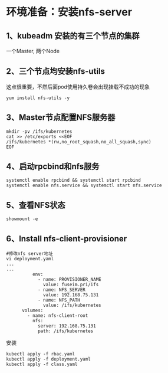 # 环境准备：安装nfs-server
## 1、kubeadm 安装的有三个节点的集群
一个Master, 两个Node
## 2、三个节点均安装nfs-utils  
这点很重要，不然后面pod使用持久卷会出现挂载不成功的现象
```
yum install nfs-utils -y
```
## 3、Master节点配置NFS服务器
```
mkdir -pv /ifs/kubernetes
cat >> /etc/exports <<EOF
/ifs/kubernetes *(rw,no_root_squash,no_all_squash,sync)
EOF
```
## 4、启动rpcbind和nfs服务
```
systemctl enable rpcbind && systemctl start rpcbind
systemctl enable nfs.service && systemctl start nfs.service
```

## 5、查看NFS状态
```
showmount -e
```

## 6、Install nfs-client-provisioner
```
#修改nfs server地址
vi deployment.yaml
...
...
          env:
            - name: PROVISIONER_NAME
              value: fuseim.pri/ifs
            - name: NFS_SERVER
              value: 192.168.75.131
            - name: NFS_PATH
              value: /ifs/kubernetes
      volumes:
        - name: nfs-client-root
          nfs:
            server: 192.168.75.131
            path: /ifs/kubernetes

```
安装
```
kubectl apply -f rbac.yaml
kubectl apply -f deployment.yaml
kubectl apply -f class.yaml
```
